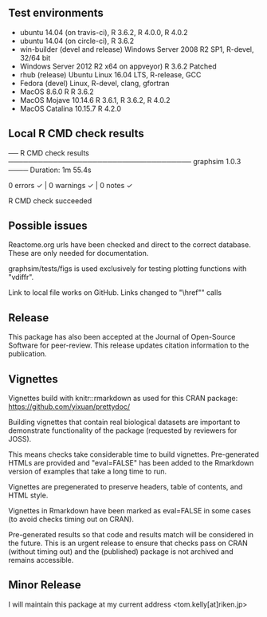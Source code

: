 ## Test environments
* ubuntu 14.04 (on travis-ci), R 3.6.2, R 4.0.0, R 4.0.2
* ubuntu 14.04 (on circle-ci), R 3.6.2
* win-builder (devel and release) Windows Server 2008 R2 SP1, R-devel, 32/64 bit
* Windows Server 2012 R2 x64 on appveyor)  R 3.6.2 Patched 
* rhub (release) Ubuntu Linux 16.04 LTS, R-release, GCC
* Fedora (devel) Linux, R-devel, clang, gfortran
* MacOS 8.6.0 R R 3.6.2
* MacOS Mojave 10.14.6 R 3.6.1, R 3.6.2, R 4.0.2
* MacOS Catalina 10.15.7 R 4.2.0

## Local R CMD check results

── R CMD check results ───────────────────────────────────── graphsim 1.0.3 ────
Duration: 1m 55.4s

0 errors ✓ | 0 warnings ✓ | 0 notes ✓

R CMD check succeeded

## Possible issues

Reactome.org urls have been checked and direct to the correct database. These are only needed for documentation.

graphsim/tests/figs is used exclusively for testing plotting functions with "vdiffr".

Link to local file works on GitHub. Links changed to "\\href"" calls

## Release

This package has also been accepted at the Journal of Open-Source Software for peer-review. This release updates citation information to the publication. 

## Vignettes

Vignettes build with knitr::rmarkdown as used for this CRAN package: https://github.com/yixuan/prettydoc/

Building vignettes that contain real biological datasets are important to
demonstrate functionality of the package (requested by reviewers for JOSS).

This means checks take considerable time to build vignettes. Pre-generated HTMLs
are provided and "eval=FALSE" has been added to the Rmarkdown version of examples
that take a long time to run.

Vignettes are pregenerated to preserve headers, table of contents, and HTML style.

Vignettes in Rmarkdown have been marked as eval=FALSE in some cases (to avoid checks timing out on CRAN).

Pre-generated results so that code and results match will be considered in the future.
This is an urgent release to ensure that checks pass on CRAN (without timing out)
and the (published) package is not archived and remains accessible.

## Minor Release

I will maintain this package at my current address <tom.kelly[at]riken.jp>
